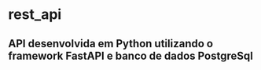 # rest_api
## API desenvolvida em Python utilizando o framework FastAPI e banco de dados PostgreSql
